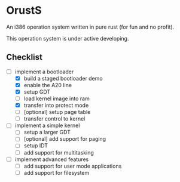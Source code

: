 # OrustS

An i386 operation system written in pure rust (for fun and no profit).

This operation system is under active developing.

## Checklist

- [ ] implement a bootloader
  - [x] build a staged bootloader demo
  - [x] enable the A20 line
  - [x] setup GDT
  - [ ] load kernel image into ram
  - [x] transfer into protect mode
  - [ ] [optional] setup page table
  - [ ] transfer control to kernel
- [ ] implement a simple kernel
  - [ ] setup a larger GDT
  - [ ] [optional] add support for paging
  - [ ] setup IDT
  - [ ] add support for multitasking
- [ ] implement advanced features
  - [ ] add support for user mode applications
  - [ ] add support for filesystem 
